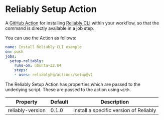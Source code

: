 # Reliably Setup Action

A [GitHub Action](https://github.com/features/actions) for installing
[Reliably CLI](https://github.com/reliablyhq/cli) within your workflow,
so that the command is directly available in a job step.

You can use the Action as follows:

```yaml
name: Install Reliably CLI example
on: push
jobs:
  setup-reliably:
    runs-on: ubuntu-22.04
    steps:
    - uses: reliablyhq/actions/setup@v1
```

The Reliably Setup Action has properties which are passed to the underlying script.
These are passed to the action using `with`.

| Property | Default | Description |
| --- | --- | --- |
| reliably-version | 0.1.0 | Install a specific version of Reliably |

